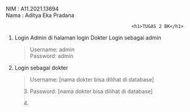 NIM          : A11.2021.13694 <br />
Nama         : Aditya Eka Pradana <br />

                                                  <h1>TUGAS 2 BK</h1>

1. Login Admin di halaman login Dokter
   Login sebagai admin <br />
   >Username: admin <br />
   >Password: admin <br />

3. Login sebagai dokter <br />
   >Username: [nama dokter bisa dilihat di database] <li />
   >Password: [nama dokter bisa dilihat di database] <li />

   
    




   
   



   
  
